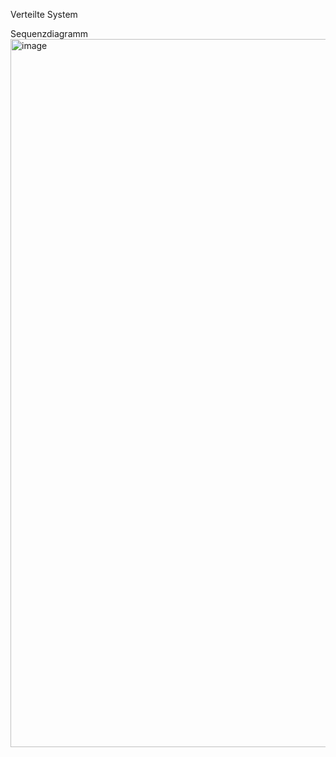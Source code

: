 Verteilte System<br>

Sequenzdiagramm
<img width="1133" alt="image" src="https://github.com/uiyoungkim/Verteilte-System/assets/115372518/9abaa32d-b5c5-4e2f-ac1f-f69b0f4ade31">
